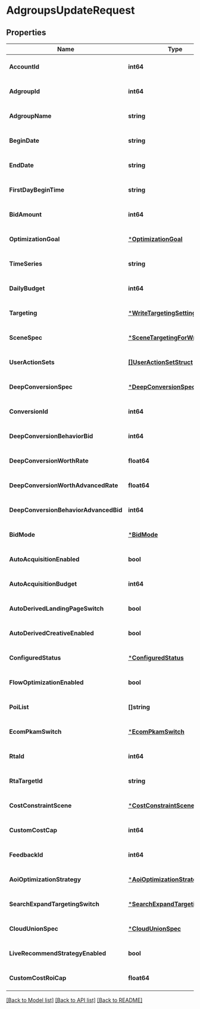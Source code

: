 # AdgroupsUpdateRequest

## Properties
Name | Type | Description | Notes
------------ | ------------- | ------------- | -------------
**AccountId** | **int64** |  | [optional] [default to null]
**AdgroupId** | **int64** |  | [optional] [default to null]
**AdgroupName** | **string** |  | [optional] [default to null]
**BeginDate** | **string** |  | [optional] [default to null]
**EndDate** | **string** |  | [optional] [default to null]
**FirstDayBeginTime** | **string** |  | [optional] [default to null]
**BidAmount** | **int64** |  | [optional] [default to null]
**OptimizationGoal** | [***OptimizationGoal**](OptimizationGoal.md) |  | [optional] [default to null]
**TimeSeries** | **string** |  | [optional] [default to null]
**DailyBudget** | **int64** |  | [optional] [default to null]
**Targeting** | [***WriteTargetingSetting**](write_targeting_setting.md) |  | [optional] [default to null]
**SceneSpec** | [***SceneTargetingForWrite**](scene_targeting_for_write.md) |  | [optional] [default to null]
**UserActionSets** | [**[]UserActionSetStruct**](user_action_set_struct.md) |  | [optional] [default to null]
**DeepConversionSpec** | [***DeepConversionSpec**](deep_conversion_spec.md) |  | [optional] [default to null]
**ConversionId** | **int64** |  | [optional] [default to null]
**DeepConversionBehaviorBid** | **int64** |  | [optional] [default to null]
**DeepConversionWorthRate** | **float64** |  | [optional] [default to null]
**DeepConversionWorthAdvancedRate** | **float64** |  | [optional] [default to null]
**DeepConversionBehaviorAdvancedBid** | **int64** |  | [optional] [default to null]
**BidMode** | [***BidMode**](BidMode.md) |  | [optional] [default to null]
**AutoAcquisitionEnabled** | **bool** |  | [optional] [default to null]
**AutoAcquisitionBudget** | **int64** |  | [optional] [default to null]
**AutoDerivedLandingPageSwitch** | **bool** |  | [optional] [default to null]
**AutoDerivedCreativeEnabled** | **bool** |  | [optional] [default to null]
**ConfiguredStatus** | [***ConfiguredStatus**](ConfiguredStatus.md) |  | [optional] [default to null]
**FlowOptimizationEnabled** | **bool** |  | [optional] [default to null]
**PoiList** | **[]string** |  | [optional] [default to null]
**EcomPkamSwitch** | [***EcomPkamSwitch**](EcomPkamSwitch.md) |  | [optional] [default to null]
**RtaId** | **int64** |  | [optional] [default to null]
**RtaTargetId** | **string** |  | [optional] [default to null]
**CostConstraintScene** | [***CostConstraintScene**](CostConstraintScene.md) |  | [optional] [default to null]
**CustomCostCap** | **int64** |  | [optional] [default to null]
**FeedbackId** | **int64** |  | [optional] [default to null]
**AoiOptimizationStrategy** | [***AoiOptimizationStrategy**](aoi_optimization_strategy.md) |  | [optional] [default to null]
**SearchExpandTargetingSwitch** | [***SearchExpandTargetingSwitch**](SearchExpandTargetingSwitch.md) |  | [optional] [default to null]
**CloudUnionSpec** | [***CloudUnionSpec**](cloud_union_spec.md) |  | [optional] [default to null]
**LiveRecommendStrategyEnabled** | **bool** |  | [optional] [default to null]
**CustomCostRoiCap** | **float64** |  | [optional] [default to null]

[[Back to Model list]](../README.md#documentation-for-models) [[Back to API list]](../README.md#documentation-for-api-endpoints) [[Back to README]](../README.md)


